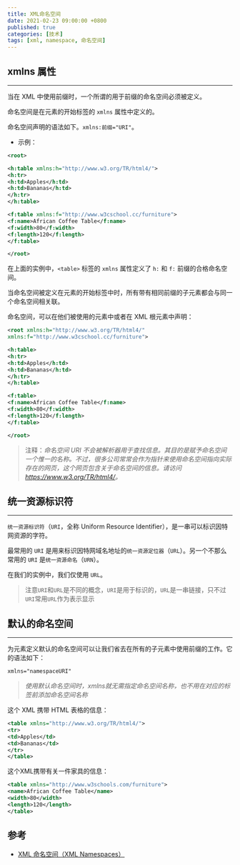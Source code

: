```yaml
---
title: XML命名空间
date: 2021-02-23 09:00:00 +0800
published: true
categories: [技术]
tags: [xml, namespace, 命名空间]
---
```


## xmlns 属性

--------

当在 XML 中使用前缀时，一个所谓的用于前缀的命名空间必须被定义。

命名空间是在元素的开始标签的 `xmlns` 属性中定义的。

命名空间声明的语法如下。`xmlns:前缀="URI"`。

- 示例：

```xml
<root>

<h:table xmlns:h="http://www.w3.org/TR/html4/">
<h:tr>
<h:td>Apples</h:td>
<h:td>Bananas</h:td>
</h:tr>
</h:table>

<f:table xmlns:f="http://www.w3cschool.cc/furniture">
<f:name>African Coffee Table</f:name>
<f:width>80</f:width>
<f:length>120</f:length>
</f:table>

</root>
```

在上面的实例中，`<table>` 标签的 `xmlns` 属性定义了 `h:` 和 `f:` 前缀的合格命名空间。

当命名空间被定义在元素的开始标签中时，所有带有相同前缀的子元素都会与同一个命名空间相关联。

命名空间，可以在他们被使用的元素中或者在 XML 根元素中声明：

```xml
<root xmlns:h="http://www.w3.org/TR/html4/"
xmlns:f="http://www.w3cschool.cc/furniture">

<h:table>
<h:tr>
<h:td>Apples</h:td>
<h:td>Bananas</h:td>
</h:tr>
</h:table>

<f:table>
<f:name>African Coffee Table</f:name>
<f:width>80</f:width>
<f:length>120</f:length>
</f:table>

</root>
```

>注释：*命名空间 URI 不会被解析器用于查找信息。其目的是赋予命名空间一个惟一的名称。不过，很多公司常常会作为指针来使用命名空间指向实际存在的网页，这个网页包含关于命名空间的信息。请访问 <https://www.w3.org/TR/html4/>。*

## 统一资源标识符

--------

`统一资源标识符`（`URI`，全称 Uniform Resource Identifier），是一串可以标识因特网资源的字符。

最常用的 `URI` 是用来标识因特网域名地址的`统一资源定位器`（`URL`）。另一个不那么常用的 `URI` 是`统一资源命名`（`URN`）。

在我们的实例中，我们仅使用 `URL`。

>注意`URI`和`URL`是不同的概念，`URI`是用于标识的，`URL`是一串链接，只不过`URI`常用`URL`作为表示显示

## 默认的命名空间

--------

为元素定义默认的命名空间可以让我们省去在所有的子元素中使用前缀的工作。它的语法如下：

```xml
xmlns="namespaceURI"
```

>*使用默认命名空间时，xmlns就无需指定命名空间名称，也不用在对应的标签前添加命名空间名称*

这个 XML 携带 HTML 表格的信息：

```xml
<table xmlns="http://www.w3.org/TR/html4/">
<tr>
<td>Apples</td>
<td>Bananas</td>
</tr>
</table>
```

这个XML携带有关一件家具的信息：

```xml
<table xmlns="http://www.w3schools.com/furniture">
<name>African Coffee Table</name>
<width>80</width>
<length>120</length>
</table>
```

## 参考

- [XML 命名空间（XML Namespaces）](<https://www.w3school.com.cn/xml/xml_namespaces.asp>)
